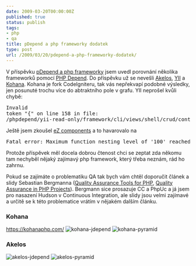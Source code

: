 ```yaml
---
date: 2009-03-20T00:00:00Z
published: true
status: publish
tags:
- php
- qa
title: pDepend a php frameworky dodatek
type: post
url: /2009/03/20/pdepend-a-php-frameworky-dodatek/
---
```


V příspěvku <a href="https://blog.prskavec.net/2009/03/pdepend-a-php-frameworky/">pDepend a php frameworky</a> jsem uvedl porovnání několika frameworků pomocí <a href="https://www.pdepend.org/">PHP Depend</a>. Do příspěvku už se nevešli <a href="https://www.akelos.org/">Akelos</a>, <a href="https://www.yiiframework.com/">YII</a> a <a href="https://kohanaphp.com/">Kohana</a>. Kohana je fork CodeIgniteru, tak vás nepřekvapí podobné výsledky, jen posunuté trochu více do abtraktního pole v grafu. YII neprošel kvůli chybě: <pre>Invalid token "{" on line 158 in file: /phpdepend/yii-read-only/framework/cli/views/shell/crud/controller.php</pre>  Ještě jsem zkoušel <a href="https://ez.no/ezcomponents">eZ components</a> a to havarovalo na
<pre>Fatal error: Maximum function nesting level of '100' reached, aborting! in /usr/share/php/PHP/Depend/Metrics/NPathComplexity/Analyzer.php on line 330</pre>

Protože příspěvek měl docela dobrou čtenost chci se zeptat zda někomu tam nechyběl nějaký zajímavý php framework, který třeba neznám, rád ho zahrnu.

Pokud se zajímáte o problematiku QA tak bych vám chtěl doporučit článek a slidy Sebastian Bergmanna (<a href="https://sebastian-bergmann.de/archives/856-Quality-Assurance-Tools-for-PHP.html">Quality Assurance Tools for PHP</a>, <a href="https://www.slideshare.net/sebastian_bergmann/quality-assurance-in-php-projects-1163460?type=powerpoint">Quality Assurance in PHP Projects</a>). Bergmann sice prosazuje CC a  PhpUc a já jsem pro nasazení Hudson v Continuous Integration, ale slidy jsou velmi zajímavé a určitě se k této problematice vrátím v nějakém dalším článku.

<h3>Kohana</h3> <a href="https://kohanaphp.com/">https://kohanaphp.com/</a>
<img src="https://blog.prskavec.net/wp-content/uploads/2009/03/kohana-jdepend.png" alt="kohana-jdepend" />
<img src="https://blog.prskavec.net/wp-content/uploads/2009/03/kohana-pyramid.png" alt="kohana-pyramid" />
<h3>Akelos</h3>
<img src="https://blog.prskavec.net/wp-content/uploads/2009/03/akelos-jdepend.png" alt="akelos-jdepend" />
<img src="https://blog.prskavec.net/wp-content/uploads/2009/03/akelos-pyramid.png" alt="akelos-pyramid" />
